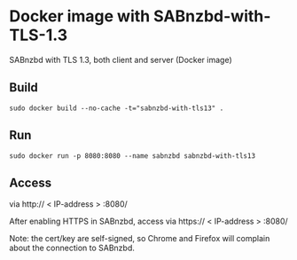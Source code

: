 # Docker image with SABnzbd-with-TLS-1.3
SABnzbd with TLS 1.3, both client and server (Docker image)

## Build

```
sudo docker build --no-cache -t="sabnzbd-with-tls13" .
```

## Run
```
sudo docker run -p 8080:8080 --name sabnzbd sabnzbd-with-tls13
```
## Access

via http:// < IP-address > :8080/

After enabling HTTPS in SABnzbd, access via https:// < IP-address > :8080/

Note: the cert/key are self-signed, so Chrome and Firefox will complain about the connection to SABnzbd.
